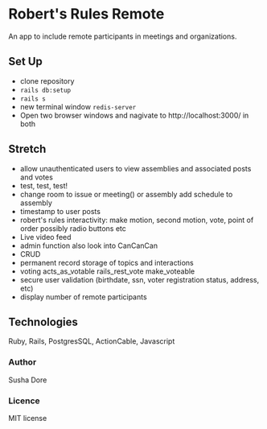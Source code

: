 # Robert's Rules Remote
An app to include remote participants in meetings and organizations.
## Set Up
  * clone repository
  * `rails db:setup`
  * `rails s`
  * new terminal window `redis-server`
  * Open two browser windows and nagivate to http://localhost:3000/ in both

## Stretch
  * allow unauthenticated users to view assemblies and associated posts and votes
  * test, test, test!
  * change room to issue or meeting() or assembly add schedule to assembly
  * timestamp to user posts
  * robert's rules interactivity: make motion, second motion, vote, point of order possibly radio buttons etc
  * Live video feed
  * admin function also look into CanCanCan
  * CRUD
  * permanent record storage of topics and interactions
  * voting acts_as_votable rails_rest_vote make_voteable
  * secure user validation (birthdate, ssn, voter registration status, address, etc)
  * display number of remote participants

## Technologies
Ruby, Rails, PostgresSQL, ActionCable, Javascript  
### Author
Susha Dore
### Licence
MIT license
